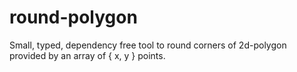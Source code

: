 # round-polygon
Small, typed, dependency free tool to round corners of 2d-polygon provided by an array of { x, y } points.
